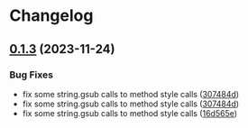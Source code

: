 # Changelog

## [0.1.3](https://github.com/Tsukina-7mochi/neblua/compare/v0.1.2...v0.1.3) (2023-11-24)


### Bug Fixes

* fix some string.gsub calls to method style calls ([307484d](https://github.com/Tsukina-7mochi/neblua/commit/307484d847b3d16750382e2d06dfa9f2f63daac4))
* fix some string.gsub calls to method style calls ([307484d](https://github.com/Tsukina-7mochi/neblua/commit/307484d847b3d16750382e2d06dfa9f2f63daac4))
* fix some string.gsub calls to method style calls ([16d565e](https://github.com/Tsukina-7mochi/neblua/commit/16d565efad3337c11e2568830a7793af4bb2816a))
